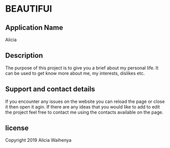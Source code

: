  # BEAUTIFUl
## Application Name
Alicia
## Description
The purpose of this project is to give you a brief about my personal life. It can be used to get know more about me, my interests, dislikes etc. 
## Support and contact details
If you encounter any issues on the website you can reload the page or close it then open it agin. If there are any ideas that you would like to add to edit the project feel free to contact me using the contacts available on the page.
## license
Copyright 2019 Alicia Waihenya
 